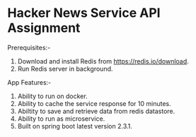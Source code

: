 # Hacker News Service API Assignment

Prerequisites:-

1) Download and install Redis from https://redis.io/download.
2) Run Redis server in background.

App Features:-

1) Ability to run on docker.
2) Ability to cache the service response for 10 minutes.
3) Abiltity to save and retrieve data from redis datastore.
4) Ability to run as microservice.
5) Built on spring boot latest version 2.3.1.
